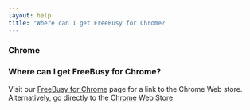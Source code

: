 ```yaml
---
layout: help
title: "Where can I get FreeBusy for Chrome?
---
```



### **Chrome**

### Where can I get FreeBusy for Chrome?

Visit our [FreeBusy for Chrome](https://freebusy.io/chrome) page for a link to the Chrome Web store.
Alternatively, go directly to the [Chrome Web Store](https://chrome.google.com/webstore/detail/freebusy-meeting-scheduli/pfehnkdhcjjppkmdbpgofopjpchlknmo).
